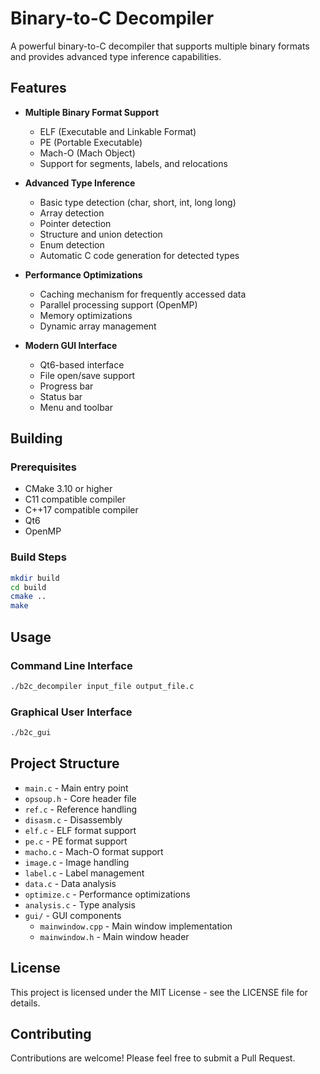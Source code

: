 # Binary-to-C Decompiler

A powerful binary-to-C decompiler that supports multiple binary formats and provides advanced type inference capabilities.

## Features

- **Multiple Binary Format Support**
  - ELF (Executable and Linkable Format)
  - PE (Portable Executable)
  - Mach-O (Mach Object)
  - Support for segments, labels, and relocations

- **Advanced Type Inference**
  - Basic type detection (char, short, int, long long)
  - Array detection
  - Pointer detection
  - Structure and union detection
  - Enum detection
  - Automatic C code generation for detected types

- **Performance Optimizations**
  - Caching mechanism for frequently accessed data
  - Parallel processing support (OpenMP)
  - Memory optimizations
  - Dynamic array management

- **Modern GUI Interface**
  - Qt6-based interface
  - File open/save support
  - Progress bar
  - Status bar
  - Menu and toolbar

## Building

### Prerequisites

- CMake 3.10 or higher
- C11 compatible compiler
- C++17 compatible compiler
- Qt6
- OpenMP

### Build Steps

```bash
mkdir build
cd build
cmake ..
make
```

## Usage

### Command Line Interface

```bash
./b2c_decompiler input_file output_file.c
```

### Graphical User Interface

```bash
./b2c_gui
```

## Project Structure

- `main.c` - Main entry point
- `opsoup.h` - Core header file
- `ref.c` - Reference handling
- `disasm.c` - Disassembly
- `elf.c` - ELF format support
- `pe.c` - PE format support
- `macho.c` - Mach-O format support
- `image.c` - Image handling
- `label.c` - Label management
- `data.c` - Data analysis
- `optimize.c` - Performance optimizations
- `analysis.c` - Type analysis
- `gui/` - GUI components
  - `mainwindow.cpp` - Main window implementation
  - `mainwindow.h` - Main window header

## License

This project is licensed under the MIT License - see the LICENSE file for details.

## Contributing

Contributions are welcome! Please feel free to submit a Pull Request.

